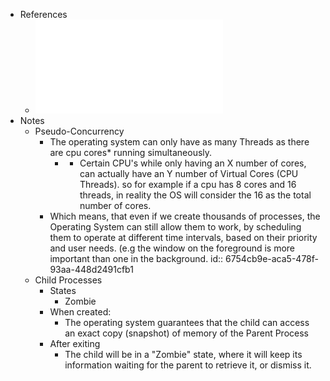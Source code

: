 - References
	- ![Programacao com Processos e Tarefas 2024-25.pdf](../assets/Programacao_com_Processos_e_Tarefas_2024-25_1733609965851_0.pdf)
- Notes
	- Pseudo-Concurrency
		- The operating system can only have as many Threads as there are cpu cores* running simultaneously.
			- * Certain CPU's while only having an X number of cores, can actually have an Y number of Virtual Cores (CPU Threads). so for example if a cpu has 8 cores and 16 threads, in reality the OS will consider the 16 as the total number of cores.
		- Which means, that even if we create thousands of processes, the Operating System can still allow them to work, by scheduling them to operate at different time intervals, based on their priority and user needs. (e.g the window on the foreground is more important than one in the background.
		  id:: 6754cb9e-aca5-478f-93aa-448d2491cfb1
	- Child Processes
		- States
			- Zombie
		- When created:
			- The operating system guarantees that the child can access an exact copy (snapshot) of memory of the Parent Process
		- After exiting
			- The child will be in a "Zombie" state, where it will keep its information waiting for the parent to retrieve it, or dismiss it.